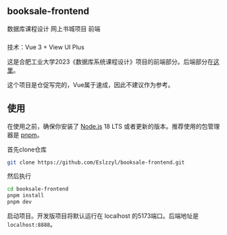## booksale-frontend

数据库课程设计 网上书城项目 前端

###

技术：Vue 3 + View UI Plus

这是合肥工业大学2023《数据库系统课程设计》项目的前端部分。后端部分在[这里](https://github.com/katsss188/BookSellerSystem)。

这个项目是仓促写完的，Vue属于速成，因此不建议作为参考。

## 使用

在使用之前，确保你安装了 [Node.js](https://nodejs.org/) 18 LTS 或者更新的版本。推荐使用的包管理器是 [pnpm](https://www.pnpm.cn/)。

首先clone仓库

```bash
git clone https://github.com/Eslzzyl/booksale-frontend.git
```

然后执行

```bash
cd booksale-frontend
pnpm install
pnpm dev
```

启动项目。开发版项目将默认运行在 localhost 的5173端口。后端地址是 `localhost:8888`。